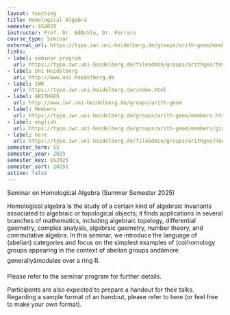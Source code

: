 ```yaml
---
layout: teaching
title: Homological Algebra
semester: SS2025
instructor: Prof. Dr. BÃ¶ckle, Dr. Ferraro
course_type: Seminar
external_url: https://typo.iwr.uni-heidelberg.de/groups/arith-geom/members/giacomo-hermes-ferraro/homological-algebra-seminar.html
links:
- label: seminar program
  url: https://typo.iwr.uni-heidelberg.de/fileadmin/groups/arithgeo/templates/data/Seminare/Homological_algebra___Seminar_2025.pdf
- label: Uni Heidelberg
  url: http://www.uni-heidelberg.de
- label: IWR
  url: https://typo.iwr.uni-heidelberg.de/index.html
- label: ARITHGEO
  url: http://www.iwr.uni-heidelberg.de/groups/arith-geom
- label: Members
  url: https://typo.iwr.uni-heidelberg.de/groups/arith-geom/members.html
- label: english
  url: https://typo.iwr.uni-heidelberg.de/groups/arith-geom/members/giacomo-hermes-ferraro/homological-algebra-seminar.html
- label: here
  url: https://typo.iwr.uni-heidelberg.de/fileadmin/groups/arithgeo/Handoutsample.tex
semester_term: SS
semester_year: 2025
semester_key: SS2025
semester_sort: 20251
active: false
---
```

Seminar on Homological Algebra (Summer Semester 2025)

Homological algebra is the study of a certain kind of algebraic invariants associated to algebraic or topological objects; it finds applications in several branches of mathematics, including algebraic topology, differential geometry, complex analysis, algebraic geometry, number theory, and commutative algebra. In this seminar, we introduce the language of (abelian) categories and focus on the simplest examples of (co)homology groups appearing in the context of abelian groups andâmore generallyâmodules over a ring R.

Please refer to the seminar program for further details.

Participants are also expected to prepare a handout for their talks. Regarding a sample format of an handout, please refer to here (or feel free to make your own format).
